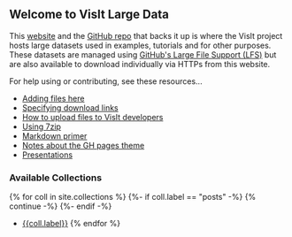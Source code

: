 ## Welcome to VisIt Large Data

This [website](https://visit-dav.github.io/largedata/) and the
[GitHub repo](https://github.com/visit-dav/largedata/) that backs it up
is where the VisIt project hosts large datasets used in examples, tutorials
and for other purposes. These datasets are managed using
[GitHub's Large File Support (LFS)](https://git-lfs.github.com) but are also
available to download individually via HTTPs from this website.

For help using or contributing, see these resources...

* [Adding files here](help/adding-download-files.md)
* [Specifying download links](help/about-download-links.md)
* [How to upload files to VisIt developers](help/using-for-uploads.md)
* [Using 7zip](help/7zip.md)
* [Markdown primer](help/markdown.md) 
* [Notes about the GH pages theme](help/about-theme.md)
* [Presentations](help/presentations-page.md)

### Available Collections

{% for coll in site.collections %}
{%- if coll.label  == "posts" -%}
    {% continue -%}
{%- endif -%}
* [{{coll.label}}](help/{{coll.label}}-page.md)
{% endfor %}
